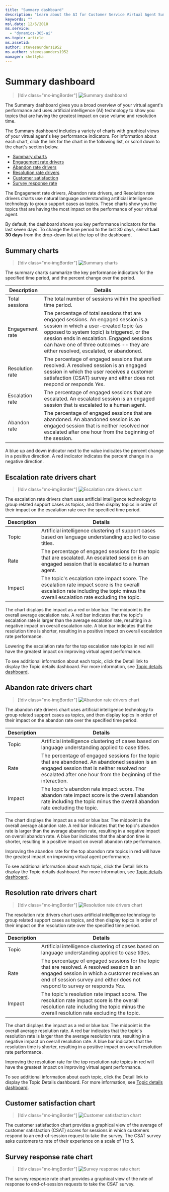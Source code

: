 ```yaml
---
title: "Summary dashboard"
description: "Learn about the AI for Customer Service Virtual Agent Summary dashboard."
keywords: ""
ms\.date: 12/5/2018
ms.service:
  - "dynamics-365-ai"
ms.topic: article
ms.assetid: 
author: stevesaunders1952
ms.author: stevesaunders1952
manager: shellyha
---
```


# Summary dashboard

   > [!div class="mx-imgBorder"]
   > ![Summary dashboard](media/dash-summary-1.PNG)

The Summary dashboard gives you a broad overview of your virtual agent's performance and uses artificial intelligence (AI) technology to show you topics that are having the greatest impact on case volume and resolution time.

The Summary dashboard includes a variety of charts with graphical views of your virtual agent's key performance indicators. For information about each chart, click the link for the chart in the following list, or scroll down to the chart's section below.

* [Summary charts](#summary-charts)
* [Engagement rate drivers](#engagement-rate-drivers-chart)
* [Abandon rate drivers](#abandon-rate-drivers-chart)
* [Resolution rate drivers](#resolution-rate-drivers-chart)
* [Customer satisfaction](#customer-satisfaction-chart)
* [Survey response rate](#survey-response-rate-chart)

The Engagement rate drivers, Abandon rate drivers, and Resolution rate drivers charts use natural language understanding artificial intelligence technology to group support cases as topics. These charts show you the topics that are having the most impact on the performance of your virtual agent.

By default, the dashboard shows you key performance indicators for the last seven days. To change the time period to the last 30 days, select **Last 30 days** from the drop-down list at the top of the dashboard.

## Summary charts

   > [!div class="mx-imgBorder"]
   > ![Summary charts](media/analytics-summary-1.PNG)

The summary charts summarize the key performance indicators for the specified time period, and the percent change over the period.

Description | Details
----------- | -------
Total sessions | The total number of sessions within the specified time period.
Engagement rate | The percentage of total sessions that are engaged sessions. An engaged session is a session in which a user-created topic (as opposed to system topic) is triggered, or the session ends in escalation. Engaged sessions can have one of three outcomes -- they are either resolved, escalated, or abandoned.
Resolution rate | The percentage of engaged sessions that are resolved. A resolved session is an engaged session in which the user receives a customer satisfaction (CSAT) survey and either does not respond or responds *Yes*.
Escalation rate | The percentage of engaged sessions that are escalated. An escalated session is an engaged session that is escalated to a human agent.
Abandon rate | The percentage of engaged sessions that are abandoned. An abandoned session is an engaged session that is neither resolved nor escalated after one hour from the beginning of the session.

A blue up and down indicator next to the value indicates the percent change in a positive direction. A red indicator indicates the percent change in a negative direction.

## Escalation rate drivers chart

   > [!div class="mx-imgBorder"]
   > ![Escalation rate drivers chart](media/analytics-summary-2.PNG)

The escalation rate drivers chart uses artificial intelligence technology to group related support cases as topics, and then display topics in order of their impact on the escalation rate over the specified time period.

Description | Details
----------- | -------
Topic | Artificial intelligence clustering of support cases based on language understanding applied to case titles.
Rate | The percentage of engaged sessions for the topic that are escalated. An escalated session is an engaged session that is escalated to a human agent.
Impact | The topic's escalation rate impact score. The escalation rate impact score is the overall escalation rate including the topic minus the overall escalation rate excluding the topic.

The chart displays the impact as a red or blue bar. The midpoint is the overall average escalation rate. A red bar indicates that the topic's escalation rate is larger than the average escalation rate, resulting in a negative impact on overall escalation rate. A blue bar indicates that the resolution time is shorter, resulting in a positive impact on overall escalation rate performance.

Lowering the escalation rate for the top escalation rate topics in red will have the greatest impact on improving virtual agent performance.

To see additional information about each topic, click the Detail link to display the Topic details dashboard. For more information, see [Topic details dashboard](analytics-topic-details.md).

## Abandon rate drivers chart

   > [!div class="mx-imgBorder"]
   > ![Abandon rate drivers chart](media/analytics-summary-3.PNG)

The abandon rate drivers chart uses artificial intelligence technology to group related support cases as topics, and then display topics in order of their impact on the abandon rate over the specified time period.

Description | Details
----------- | -------
Topic | Artificial intelligence clustering of cases based on language understanding applied to case titles.
Rate | The percentage of engaged sessions for the topic that are abandoned. An abandoned session is an engaged session that is neither resolved nor escalated after one hour from the beginning of the interaction.
Impact | The topic's abandon rate impact score. The abandon rate impact score is the overall abandon rate including the topic minus the overall abandon rate excluding the topic.

The chart displays the impact as a red or blue bar. The midpoint is the overall average abandon rate. A red bar indicates that the topic's abandon rate is larger than the average abandon rate, resulting in a negative impact on overall abandon rate. A blue bar indicates that the abandon time is shorter, resulting in a positive impact on overall abandon rate performance.

Improving the abandon rate for the top abandon rate topics in red will have the greatest impact on improving virtual agent performance.

To see additional information about each topic, click the Detail link to display the Topic details dashboard. For more information, see [Topic details dashboard](analytics-topic-details.md).

## Resolution rate drivers chart

   > [!div class="mx-imgBorder"]
   > ![Resolution rate drivers chart](media/analytics-summary-4.PNG)

The resolution rate drivers chart uses artificial intelligence technology to group related support cases as topics, and then display topics in order of their impact on the resolution rate over the specified time period.

Description | Details
----------- | -------
Topic | Artificial intelligence clustering of cases based on language understanding applied to case titles.
Rate | The percentage of engaged sessions for the topic that are resolved. A resolved session is an engaged session in which a customer receives an end of session survey and either does not respond to survey or responds *Yes*.
Impact | The topic's resolution rate impact score. The resolution rate impact score is the overall resolution rate including the topic minus the overall resolution rate excluding the topic.

The chart displays the impact as a red or blue bar. The midpoint is the overall average resolution rate. A red bar indicates that the topic's resolution rate is larger than the average resolution rate, resulting in a negative impact on overall resolution rate. A blue bar indicates that the resolution time is shorter, resulting in a positive impact on overall resolution rate performance.

Improving the resolution rate for the top resolution rate topics in red will have the greatest impact on improving virtual agent performance.

To see additional information about each topic, click the Detail link to display the Topic Details dashboard. For more information, see [Topic details dashboard](analytics-topic-details.md).

## Customer satisfaction chart

   > [!div class="mx-imgBorder"]
   > ![Customer satisfaction chart](media/analytics-summary-5.PNG)

The customer satisfaction chart provides a graphical view of the average of customer satisfaction (CSAT) scores for sessions in which customers respond to an end-of-session request to take the survey. The CSAT survey asks customers to rate of their experience on a scale of 1 to 5.

## Survey response rate chart

   > [!div class="mx-imgBorder"]
   > ![Survey response rate chart](media/analytics-summary-6.PNG)

The survey response rate chart provides a graphical view of the rate of response to end-of-session requests to take the CSAT survey.
